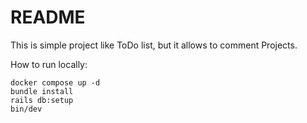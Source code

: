 # README

This is simple project like ToDo list, but it allows to comment Projects.

How to run locally:

```
docker compose up -d
bundle install
rails db:setup
bin/dev
```
